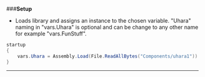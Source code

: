 ###**Setup**
- Loads library and assigns an instance to the chosen variable. "Uhara" naming in "vars.Uhara" is optional and can be change to any other name for example "vars.FunStuff".
```c#
startup
{
    vars.Uhara = Assembly.Load(File.ReadAllBytes("Components/uhara1")).CreateInstance("Main");
}
```
------------------------------
